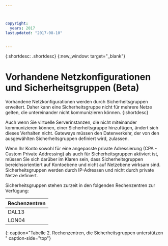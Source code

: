 ```yaml
---



copyright:
  years: 2017
lastupdated: "2017-08-10"


---
```


{:shortdesc: .shortdesc}
{:new_window: target="_blank"}

# Vorhandene Netzkonfigurationen und Sicherheitsgruppen (Beta) 

Vorhandene Netzkonfigurationen werden durch Sicherheitsgruppen erweitert. Daher kann eine Sicherheitsgruppe nicht für mehrere
Netze gelten, die untereinander nicht kommunizieren können.
{:shortdesc}

Auch wenn Sie virtuelle Serverinstanzen, die nicht miteinander kommunizieren können, einer Sicherheitsgruppe hinzufügen, ändert sich dieses
Verhalten nicht.
Gateways müssen den Datenverkehr, der von den ausgewählten Sicherheitsgruppen definiert wird, zulassen. 

Wenn Ihr Konto sowohl für eine angepasste private Adressierung (CPA - Custom Private Addressing) als auch für Sicherheitsgruppen
aktiviert ist, müssen Sie sich darüber im Klaren sein, dass Sicherheitsgruppen bereichsorientiert auf Kontoebene und nicht auf Netzebene
wirksam sind. Sicherheitsgruppen werden durch IP-Adressen und nicht durch private Netze definiert. 

Sicherheitsgruppen stehen zurzeit in den folgenden Rechenzentren zur Verfügung: 

| Rechenzentren      |
|:------------------|
| DAL13             |
| LON04             |
{: caption="Tabelle 2. Rechenzentren, die Sicherheitsgruppen unterstützen " caption-side="top"} 
